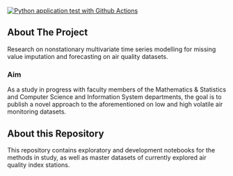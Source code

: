 [![Python application test with Github Actions](https://github.com/erich-hs/Air-We-Breath/actions/workflows/main.yml/badge.svg)](https://github.com/erich-hs/Air-We-Breath/actions/workflows/main.yml)

## About The Project
Research on nonstationary multivariate time series modelling for missing value imputation and forecasting on air quality datasets.

### Aim
As a study in progress with faculty members of the Mathematics & Statistics and Computer Science and Information System departments, the goal is to publish a novel approach to the aforementioned on low and high volatile air monitoring datasets.

## About this Repository
This repository contains exploratory and development notebooks for the methods in study, as well as master datasets of currently explored air quality index stations.

